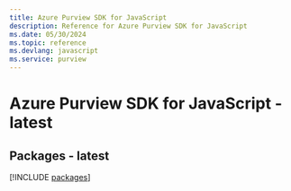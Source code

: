 ```yaml
---
title: Azure Purview SDK for JavaScript
description: Reference for Azure Purview SDK for JavaScript
ms.date: 05/30/2024
ms.topic: reference
ms.devlang: javascript
ms.service: purview
---
```

# Azure Purview SDK for JavaScript - latest
## Packages - latest
[!INCLUDE [packages](purview-index.md)]